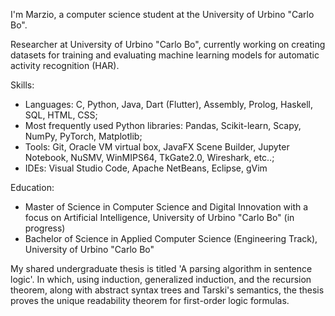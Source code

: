 I'm Marzio, a computer science student at the University of Urbino "Carlo Bo". 

Researcher at University of Urbino "Carlo Bo", currently working on creating datasets for training and evaluating machine learning models for automatic activity recognition (HAR).

Skills:

- Languages: C, Python, Java, Dart (Flutter), Assembly, Prolog, Haskell, SQL, HTML, CSS;
- Most frequently used Python libraries: Pandas, Scikit-learn, Scapy, NumPy, PyTorch, Matplotlib;
- Tools: Git, Oracle VM virtual box, JavaFX Scene Builder, Jupyter Notebook, NuSMV, WinMIPS64, TkGate2.0, Wireshark, etc..;
- IDEs: Visual Studio Code, Apache NetBeans, Eclipse, gVim

Education:

- Master of Science in Computer Science and Digital Innovation with a focus on Artificial Intelligence, University of Urbino "Carlo Bo" (in progress)
- Bachelor of Science in Applied Computer Science (Engineering Track), University of Urbino "Carlo Bo"

My shared undergraduate thesis is titled 'A parsing algorithm in sentence logic'. 
In which, using induction, generalized induction, and the recursion theorem, along with abstract syntax trees and Tarski's semantics, the thesis proves the 
unique readability theorem for first-order logic formulas.

<!---
MarxDB/MarxDB is a ✨ special ✨ repository because its `README.md` (this file) appears on your GitHub profile.
You can click the Preview link to take a look at your changes.
--->
